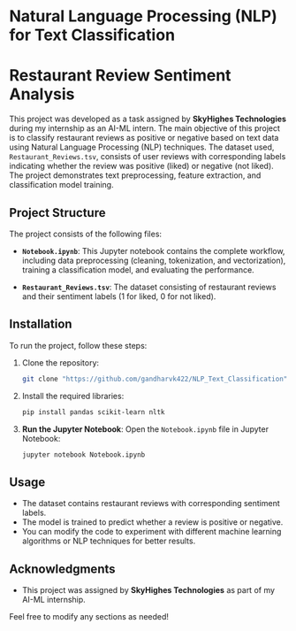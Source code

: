 # Natural Language Processing (NLP) for Text Classification

# Restaurant Review Sentiment Analysis

This project was developed as a task assigned by **SkyHighes Technologies** during my internship as an AI-ML intern. The main objective of this project is to classify restaurant reviews as positive or negative based on text data using Natural Language Processing (NLP) techniques. The dataset used, `Restaurant_Reviews.tsv`, consists of user reviews with corresponding labels indicating whether the review was positive (liked) or negative (not liked). The project demonstrates text preprocessing, feature extraction, and classification model training.

## Project Structure

The project consists of the following files:

- **`Notebook.ipynb`**: This Jupyter notebook contains the complete workflow, including data preprocessing (cleaning, tokenization, and vectorization), training a classification model, and evaluating the performance.

- **`Restaurant_Reviews.tsv`**: The dataset consisting of restaurant reviews and their sentiment labels (1 for liked, 0 for not liked).

## Installation

To run the project, follow these steps:

1. Clone the repository:
   ```bash
   git clone "https://github.com/gandharvk422/NLP_Text_Classification"
   ```

2. Install the required libraries:
   ```bash
   pip install pandas scikit-learn nltk
   ```

3. **Run the Jupyter Notebook**: Open the `Notebook.ipynb` file in Jupyter Notebook:
   ```bash
   jupyter notebook Notebook.ipynb
   ```

## Usage

- The dataset contains restaurant reviews with corresponding sentiment labels.
- The model is trained to predict whether a review is positive or negative.
- You can modify the code to experiment with different machine learning algorithms or NLP techniques for better results.

## Acknowledgments

* This project was assigned by **SkyHighes Technologies** as part of my AI-ML internship.

Feel free to modify any sections as needed!